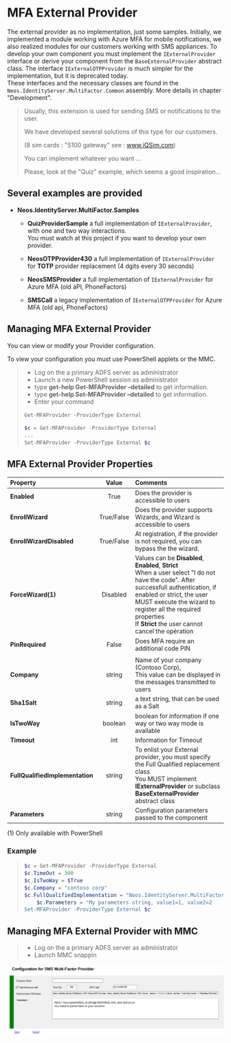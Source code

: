 # MFA External Provider
The external provider as no implementation, just some samples.
Initially, we implemented a module working with Azure MFA for mobile notifications,
we also realized modules for our customers working with SMS appliances.
To develop your own component you must implement the ```IExternalProvider``` interface or derive your component from the ```BaseExternalProvider``` abstract class.
The interface ```IExternalOTPProvider``` is much simpler for the implementation, but it is deprecated today.\
These interfaces and the necessary classes are found in the ```Neos.IdentityServer.MultiFactor.Common``` assembly.
More details in chapter "Development".



> Usually, this extension is used for sending SMS or notifications to the user. 
>
> We have developed several solutions of this type for our customers.  
>
> (8 sim cards : "S100 gateway" see : www.iQSim.com)
>
> You can implement whatever you want ... 
>
> Please, look at the "Quiz" example,  which seems a good inspiration...



## Several examples are provided

- **Neos.IdentityServer.MultiFactor.Samples**
  - **QuizProviderSample** a full implementation of ```IExternalProvider```, with one and two way interactions.<br>You must watch at this project if you want to develop your own provider.
  - **NeosOTPProvider430** a full implementation of ```IExternalProvider``` for **TOTP** provider replacement (4 dgits every 30 seconds)

  - **NeosSMSProvider** a full implementation of ```IExternalProvider``` for Azure MFA (old aPI, PhoneFactors)
  - **SMSCall** a legacy implementation of ```IExternalOTPProvider``` for Azure MFA (old api, PhoneFactors)



## Managing MFA External Provider

You can view or modify your Provider configuration.

To view your configuration you must use PowerShell applets or the MMC.
>+ Log on the a primary ADFS server  as administrator
>+ Launch a new PowerShell session as administrator
>+ type **get-help Get-MFAProvider –detailed** to get information.
>+ type **get-help Set-MFAProvider –detailed** to get information.
>+ Enter your command
>```powershell
>Get-MFAProvider -ProviderType External
>```
>```powershell
> $c = Get-MFAProvider -ProviderType External
>...
>Set-MFAProvider -ProviderType External $c
>```



## MFA External Provider Properties

Property|Value|Comments
:---|:---:|:---
**Enabled**|True|Does the provider is accessible to users
**EnrollWizard**|True/False|Does the provider supports Wizards, and Wizard is accessible to users
**EnrollWizardDisabled**|True/False|At registration, if the provider is not required, you can bypass the the wizard.
**ForceWizard(1)**|Disabled|Values can be **Disabled**, **Enabled**, **Strict**<br>When a user select "I do not have the code". After successfull authentication, if enabled or strict, the user MUST execute the wizard to register all the required properties<br>If **Strict** the user cannot cancel the opération
**PinRequired**|False|Does MFA require an additional code PIN
||
**Company**|string|Name of your company (Contoso Corp),<br>This value can be displayed in the messages transmitted to users
**Sha1Salt**|string|a text string, that can be used as a Salt
**IsTwoWay**|boolean|boolean for information if one way or two way mode is available
**Timeout**|int|Information for Timeout
**FullQualifiedImplementation**|string|To enlist your External provider, you must specify the Full Qualified replacement class<br>You MUST implement **IExternalProvider** or subclass **BaseExternalProvider** abstract class
**Parameters**|string|Configuration parameters passed to the component

(1) Only available with PowerShell
### Example
>```powershell
>$c = Get-MFAProvider -ProviderType External
>$c.TimeOut = 300
>$c.IsTwoWay = $True
>$c.Company = "contoso corp"
>$c.FullQualifiedImplementation = "Neos.IdentityServer.MultiFactor.Samples.QuizProviderSample,Neos.IdentityServer.MultiFactor.Samples, Version=3.0.0.0, Culture=neutral, PublicKeyToken=175aa5ee756d2aa2>"
>     $c.Parameters = "My parameters string, value1=1, value2=2
>Set-MFAProvider -ProviderType External $c
>```



## Managing MFA External Provider with MMC

>+ Log on the a primary ADFS server  as administrator
>+ Launch MMC snappin

![MMC SMTPROV](extproviderconfig.png)
